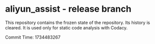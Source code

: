 # aliyun_assist - release branch

This repository contains the frozen state of the repository.
Its history is cleared. It is used only for static code
analysis with Codacy.

Commit Time: 1734483267